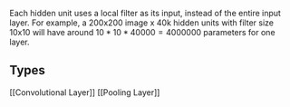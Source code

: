 Each hidden unit uses a local filter as its input, instead of the entire input layer.
For example, a 200x200 image x 40k hidden units with filter size 10x10 will have around $10*10*40000=4000000$ parameters for one layer.

## Types

[[Convolutional Layer]]
[[Pooling Layer]]
